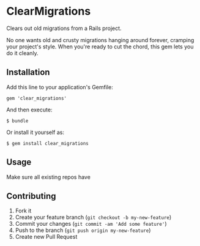 # ClearMigrations

Clears out old migrations from a Rails project.

No one wants old and crusty migrations hanging around forever, cramping your project's style. When you're ready to cut the chord, this gem lets you do it cleanly. 

## Installation

Add this line to your application's Gemfile:

    gem 'clear_migrations'

And then execute:

    $ bundle

Or install it yourself as:

    $ gem install clear_migrations

## Usage

Make sure all existing repos have 

## Contributing

1. Fork it
2. Create your feature branch (`git checkout -b my-new-feature`)
3. Commit your changes (`git commit -am 'Add some feature'`)
4. Push to the branch (`git push origin my-new-feature`)
5. Create new Pull Request
